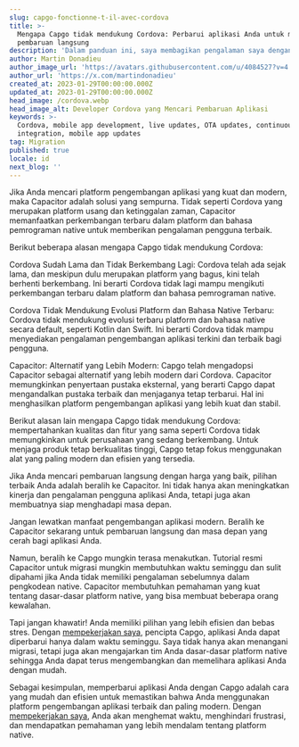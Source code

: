 ```yaml
---
slug: capgo-fonctionne-t-il-avec-cordova
title: >-
  Mengapa Capgo tidak mendukung Cordova: Perbarui aplikasi Anda untuk mengakses
  pembaruan langsung
description: 'Dalam panduan ini, saya membagikan pengalaman saya dengan Capgo dan Cordova.'
author: Martin Donadieu
author_image_url: 'https://avatars.githubusercontent.com/u/4084527?v=4'
author_url: 'https://x.com/martindonadieu'
created_at: 2023-01-29T00:00:00.000Z
updated_at: 2023-01-29T00:00:00.000Z
head_image: /cordova.webp
head_image_alt: Developer Cordova yang Mencari Pembaruan Aplikasi
keywords: >-
  Cordova, mobile app development, live updates, OTA updates, continuous
  integration, mobile app updates
tag: Migration
published: true
locale: id
next_blog: ''
---
```

Jika Anda mencari platform pengembangan aplikasi yang kuat dan modern, maka Capacitor adalah solusi yang sempurna. Tidak seperti Cordova yang merupakan platform usang dan ketinggalan zaman, Capacitor memanfaatkan perkembangan terbaru dalam platform dan bahasa pemrograman native untuk memberikan pengalaman pengguna terbaik.

Berikut beberapa alasan mengapa Capgo tidak mendukung Cordova:

Cordova Sudah Lama dan Tidak Berkembang Lagi: Cordova telah ada sejak lama, dan meskipun dulu merupakan platform yang bagus, kini telah berhenti berkembang. Ini berarti Cordova tidak lagi mampu mengikuti perkembangan terbaru dalam platform dan bahasa pemrograman native.

Cordova Tidak Mendukung Evolusi Platform dan Bahasa Native Terbaru: Cordova tidak mendukung evolusi terbaru platform dan bahasa native secara default, seperti Kotlin dan Swift. Ini berarti Cordova tidak mampu menyediakan pengalaman pengembangan aplikasi terkini dan terbaik bagi pengguna.

Capacitor: Alternatif yang Lebih Modern: Capgo telah mengadopsi Capacitor sebagai alternatif yang lebih modern dari Cordova. Capacitor memungkinkan penyertaan pustaka eksternal, yang berarti Capgo dapat mengandalkan pustaka terbaik dan menjaganya tetap terbarui. Hal ini menghasilkan platform pengembangan aplikasi yang lebih kuat dan stabil.

Berikut alasan lain mengapa Capgo tidak mendukung Cordova: mempertahankan kualitas dan fitur yang sama seperti Cordova tidak memungkinkan untuk perusahaan yang sedang berkembang. Untuk menjaga produk tetap berkualitas tinggi, Capgo tetap fokus menggunakan alat yang paling modern dan efisien yang tersedia.

Jika Anda mencari pembaruan langsung dengan harga yang baik, pilihan terbaik Anda adalah beralih ke Capacitor. Ini tidak hanya akan meningkatkan kinerja dan pengalaman pengguna aplikasi Anda, tetapi juga akan membuatnya siap menghadapi masa depan.

Jangan lewatkan manfaat pengembangan aplikasi modern. Beralih ke Capacitor sekarang untuk pembaruan langsung dan masa depan yang cerah bagi aplikasi Anda.

Namun, beralih ke Capgo mungkin terasa menakutkan. Tutorial resmi Capacitor untuk migrasi mungkin membutuhkan waktu seminggu dan sulit dipahami jika Anda tidak memiliki pengalaman sebelumnya dalam pengkodean native. Capacitor membutuhkan pemahaman yang kuat tentang dasar-dasar platform native, yang bisa membuat beberapa orang kewalahan.

Tapi jangan khawatir! Anda memiliki pilihan yang lebih efisien dan bebas stres. Dengan [mempekerjakan saya](https://cal.com/team/capgo/convert-your-cordova-app-to-capacitor/), pencipta Capgo, aplikasi Anda dapat diperbarui hanya dalam waktu seminggu. Saya tidak hanya akan menangani migrasi, tetapi juga akan mengajarkan tim Anda dasar-dasar platform native sehingga Anda dapat terus mengembangkan dan memelihara aplikasi Anda dengan mudah.

Sebagai kesimpulan, memperbarui aplikasi Anda dengan Capgo adalah cara yang mudah dan efisien untuk memastikan bahwa Anda menggunakan platform pengembangan aplikasi terbaik dan paling modern. Dengan [mempekerjakan saya](https://cal.com/team/capgo/convert-your-cordova-app-to-capacitor/), Anda akan menghemat waktu, menghindari frustrasi, dan mendapatkan pemahaman yang lebih mendalam tentang platform native.
